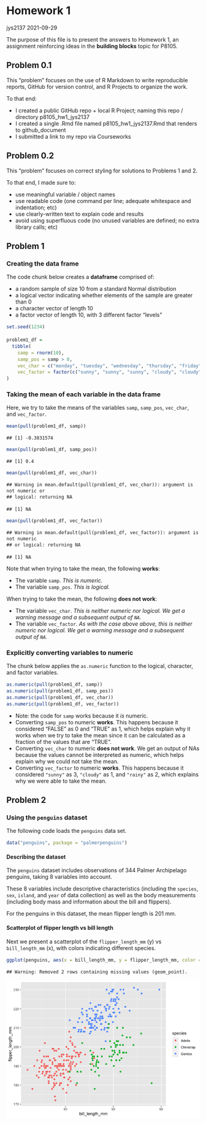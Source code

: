 Homework 1
================
jys2137
2021-09-29

The purpose of this file is to present the answers to Homework 1, an
assignment reinforcing ideas in the **building blocks** topic for P8105.

## Problem 0.1

This “problem” focuses on the use of R Markdown to write reproducible
reports, GitHub for version control, and R Projects to organize the
work.

To that end:

-   I created a public GitHub repo + local R Project; naming this repo /
    directory p8105\_hw1\_jys2137
-   I created a single .Rmd file named p8105\_hw1\_jys2137.Rmd that
    renders to github\_document
-   I submitted a link to my repo via Courseworks

## Problem 0.2

This “problem” focuses on correct styling for solutions to Problems 1
and 2.

To that end, I made sure to:

-   use meaningful variable / object names
-   use readable code (one command per line; adequate whitespace and
    indentation; etc)
-   use clearly-written text to explain code and results
-   avoid using superfluous code (no unused variables are defined; no
    extra library calls; etc)

## Problem 1

### Creating the data frame

The code chunk below creates a **dataframe** comprised of:

-   a random sample of size 10 from a standard Normal distribution
-   a logical vector indicating whether elements of the sample are
    greater than 0
-   a character vector of length 10
-   a factor vector of length 10, with 3 different factor “levels”

``` r
set.seed(1234)

problem1_df = 
  tibble(
    samp = rnorm(10),
    samp_pos = samp > 0,
    vec_char = c("monday", "tuesday", "wednesday", "thursday", "friday", "saturday", "sunday", "someday", "birthday", "yesterday"),
    vec_factor = factor(c("sunny", "sunny", "sunny", "cloudy", "cloudy", "cloudy", "rainy", "rainy", "rainy", "rainy"))
)
```

### Taking the mean of each variable in the data frame

Here, we try to take the means of the variables `samp`, `samp_pos`,
`vec_char`, and `vec_factor`.

``` r
mean(pull(problem1_df, samp))
```

    ## [1] -0.3831574

``` r
mean(pull(problem1_df, samp_pos))
```

    ## [1] 0.4

``` r
mean(pull(problem1_df, vec_char))
```

    ## Warning in mean.default(pull(problem1_df, vec_char)): argument is not numeric or
    ## logical: returning NA

    ## [1] NA

``` r
mean(pull(problem1_df, vec_factor))
```

    ## Warning in mean.default(pull(problem1_df, vec_factor)): argument is not numeric
    ## or logical: returning NA

    ## [1] NA

Note that when trying to take the mean, the following **works**:

-   The variable `samp`. *This is numeric.*
-   The variable `samp_pos`. *This is logical.*

When trying to take the mean, the following **does not work**:

-   The variable `vec_char`. *This is neither numeric nor logical. We
    get a warning message and a subsequent output of `NA`.*
-   The variable `vec_factor`. *As with the case above above, this is
    neither numeric nor logical. We get a warning message and a
    subsequent output of `NA`.*

### Explicitly converting variables to numeric

The chunk below applies the `as.numeric` function to the logical,
character, and factor variables.

``` r
as.numeric(pull(problem1_df, samp))
as.numeric(pull(problem1_df, samp_pos))
as.numeric(pull(problem1_df, vec_char))
as.numeric(pull(problem1_df, vec_factor))
```

-   Note: the code for `samp` works because it *is* numeric.
-   Converting `samp_pos` to numeric **works**. This happens because it
    considered “FALSE” as 0 and “TRUE” as 1, which helps explain why it
    works when we try to take the mean since it can be calculated as a
    fraction of the values that are “TRUE”.
-   Converting `vec_char` to numeric **does not work**. We get an output
    of NAs because the values cannot be interpreted as numeric, which
    helps explain why we could not take the mean.
-   Converting `vec_factor` to numeric **works**. This happens because
    it considered `"sunny"` as 3, `"cloudy"` as 1, and `"rainy"` as 2,
    which explains why we were able to take the mean.

## Problem 2

### Using the `penguins` dataset

The following code loads the `penguins` data set.

``` r
data("penguins", package = "palmerpenguins")
```

#### Describing the dataset

The `penguins` dataset includes observations of 344 Palmer Archipelago
penguins, taking 8 variables into account.

These 8 variables include descriptive characteristics (including the
`species`, `sex`, `island`, and `year` of data collection) as well as
the body measurements (including body mass and information about the
bill and flippers).

For the penguins in this dataset, the mean flipper length is 201 mm.

#### Scatterplot of flipper length vs bill length

Next we present a scatterplot of the `flipper_length_mm` (y) vs
`bill_length_mm` (x), with colors indicating different species.

``` r
ggplot(penguins, aes(x = bill_length_mm, y = flipper_length_mm, color = species)) + geom_point()
```

    ## Warning: Removed 2 rows containing missing values (geom_point).

![](p8105_hw1_jys2137_files/figure-gfm/scatterplot-1.png)<!-- -->
